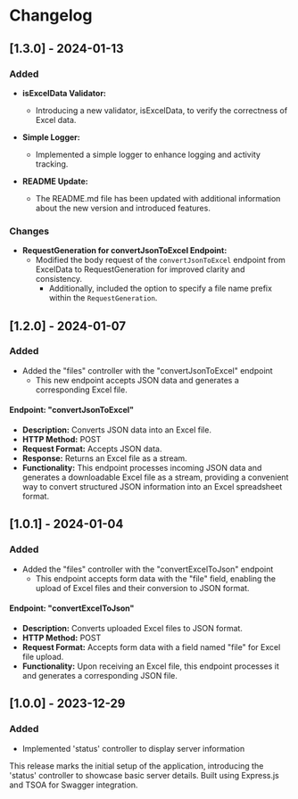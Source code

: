 # Changelog

## [1.3.0] - 2024-01-13

### Added
- **isExcelData Validator:**
  - Introducing a new validator, isExcelData, to verify the correctness of Excel data.

- **Simple Logger:**
  - Implemented a simple logger to enhance logging and activity tracking.

- **README Update:**
  - The README.md file has been updated with additional information about the new version and introduced features.

### Changes
- **RequestGeneration for convertJsonToExcel Endpoint:**
  - Modified the body request of the `convertJsonToExcel` endpoint from ExcelData to RequestGeneration for improved clarity and consistency.
    - Additionally, included the option to specify a file name prefix within the `RequestGeneration`.

## [1.2.0] - 2024-01-07

### Added
- Added the "files" controller with the "convertJsonToExcel" endpoint
  - This new endpoint accepts JSON data and generates a corresponding Excel file.

#### Endpoint: "convertJsonToExcel"

- **Description:** Converts JSON data into an Excel file.
- **HTTP Method:** POST
- **Request Format:** Accepts JSON data.
- **Response:** Returns an Excel file as a stream.
- **Functionality:** This endpoint processes incoming JSON data and generates a downloadable Excel file as a stream, providing a convenient way to convert structured JSON information into an Excel spreadsheet format.


## [1.0.1] - 2024-01-04

### Added
- Added the "files" controller with the "convertExcelToJson" endpoint
    - This endpoint accepts form data with the "file" field, enabling the upload of Excel files and their conversion to JSON format.

#### Endpoint: "convertExcelToJson"

- **Description:** Converts uploaded Excel files to JSON format.
- **HTTP Method:** POST
- **Request Format:** Accepts form data with a field named "file" for Excel file upload.
- **Functionality:** Upon receiving an Excel file, this endpoint processes it and generates a corresponding JSON file.

## [1.0.0] - 2023-12-29

### Added
- Implemented 'status' controller to display server information

This release marks the initial setup of the application, introducing the 'status' controller to showcase basic server details. Built using Express.js and TSOA for Swagger integration.
